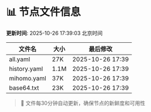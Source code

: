 # 📊 节点文件信息

**更新时间**: 2025-10-26 17:39:03 北京时间

| 文件名 | 大小 | 最后修改 |
|--------|------|----------|
| all.yaml | 27K | 2025-10-26 17:39 |
| history.yaml | 1.1M | 2025-10-26 17:39 |
| mihomo.yaml | 37K | 2025-10-26 17:39 |
| base64.txt | 23K | 2025-10-26 17:39 |

> 🔄 文件每30分钟自动更新，确保节点的新鲜度和可用性
